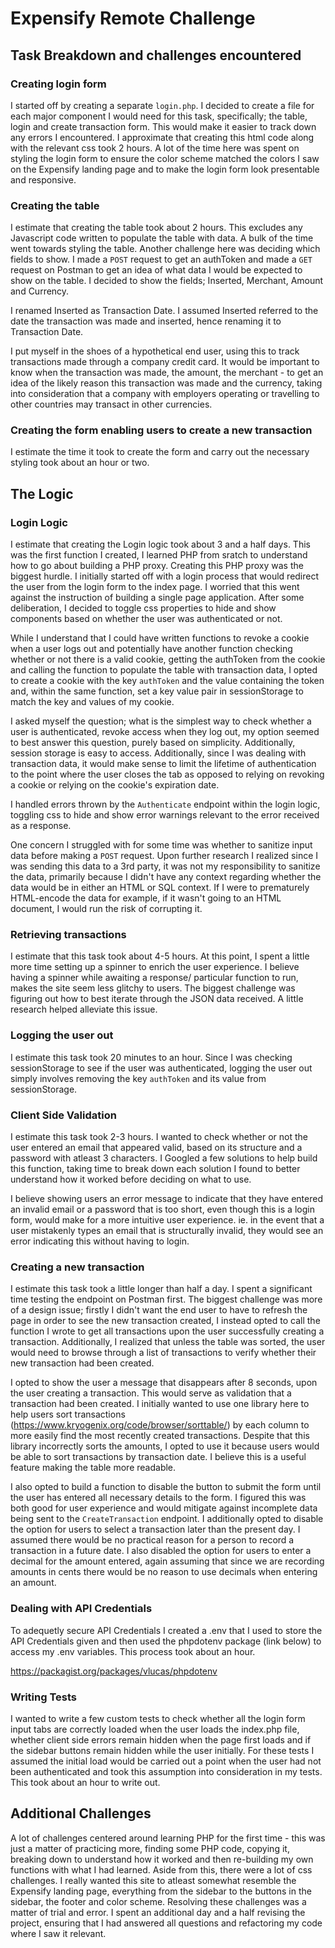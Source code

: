 # Expensify Remote Challenge

## Task Breakdown and challenges encountered

### Creating login form

I started off by creating a separate `login.php`. I decided to create a file for each major component I would need for this task, specifically; the table, login and create transaction form. This would make it easier to track down any errors I encountered. I approximate that creating this html code along with the relevant css took 2 hours. A lot of the time here was spent on styling the login form to ensure the color scheme matched the colors I saw on the Expensify landing page and to make the login form look presentable and responsive.

### Creating the table

I estimate that creating the table took about 2 hours. This excludes any Javascript code written to populate the table with data. A bulk of the time went towards styling the table. Another challenge here was deciding which fields to show. I made a `POST` request to get an authToken and made a `GET` request on Postman to get an idea of what data I would be expected to show on the table. I decided to show the fields; Inserted, Merchant, Amount and Currency. 

I renamed Inserted as Transaction Date. I assumed Inserted referred to the date the transaction was made and inserted, hence renaming it to Transaction Date. 

I put myself in the shoes of a hypothetical end user, using this to track transactions made through a company credit card. It would be important to know when the transaction was made, the amount, the merchant - to get an idea of the likely reason this transaction was made and the currency, taking into consideration that a company with employers operating or travelling to other countries may transact in other currencies.


### Creating the form enabling users to create a new transaction

I estimate the time it took to create the form and carry out the necessary styling took about an hour or two.

## The Logic

### Login Logic

I estimate that creating the Login logic took about 3 and a half days. This was the first function I created, I learned PHP from sratch to understand how to go about building a PHP proxy. Creating this PHP proxy was the biggest hurdle. I initially started off with a login process that would redirect the user from the login form to the index page. I worried that this went against the instruction of building a single page application. After some deliberation, I decided to toggle css properties to hide and show components based on whether the user was authenticated or not.

While I understand that I could have written functions to revoke a cookie when a user logs out and potentially have another function checking whether or not there is a valid cookie, getting the authToken from the cookie and calling the function to populate the table with transaction data, I opted to create a cookie with the key `authToken` and the value containing the token and, within the same function, set a key value pair in sessionStorage to match the key and values of my cookie. 

I asked myself the question; what is the simplest way to check whether a user is authenticated, revoke access when they log out, my option seemed to best answer this question, purely based on simplicity. Additionally, session storage is easy to access. Additionally, since I was dealing with transaction data, it would make sense to limit the lifetime of authentication to the point where the user closes the tab as opposed to relying on revoking a cookie or relying on the cookie's expiration date.

I handled errors thrown by the `Authenticate` endpoint within the login logic, toggling css to hide and show error warnings relevant to the error received as a response.

One concern I struggled with for some time was whether to sanitize input data before making a `POST` request. Upon further research I realized since I was sending this data to a 3rd party, it was not my responsibility to sanitize the data, primarily because I didn't have any context regarding whether the data would be in either an HTML or SQL context. If I were to prematurely HTML-encode the data for example, if it wasn't going to an HTML document, I would run the risk of corrupting it.

### Retrieving transactions

I estimate that this task took about 4-5 hours. At this point, I spent a little more time setting up a spinner to enrich the user experience. I believe having a spinner while awaiting a response/ particular function to run, makes the site seem less glitchy to users. The biggest challenge was figuring out how to best iterate through the JSON data received. A little research helped alleviate this issue.

### Logging the user out

I estimate this task took 20 minutes to an hour. Since I was checking sessionStorage to see if the user was authenticated, logging the user out simply involves removing the key `authToken` and its value from sessionStorage.

### Client Side Validation

I estimate this task took 2-3 hours. I wanted to check whether or not the user entered an email that appeared valid, based on its structure and a password with atleast 3 characters. I Googled a few solutions to help build this function, taking time to break down each solution I found to better understand how it worked before deciding on what to use.

I believe showing users an error message to indicate that they have entered an invalid email or a password that is too short, even though this is a login form, would make for a more intuitive user experience. ie. in the event that a user mistakenly types an email that is structurally invalid, they would see an error indicating this without having to login.

### Creating a new transaction

I estimate this task took a little longer than half a day. I spent a significant time testing the endpoint on Postman first. The biggest challenge was more of a design issue; firstly I didn't want the end user to have to refresh the page in order to see the new transaction created, I instead opted to call the function I wrote to get all transactions upon the user successfully creating a transaction. Additionally, I realized that unless the table was sorted, the user would need to browse through a list of transactions to verify whether their new transaction had been created.

I opted to show the user a message that disappears after 8 seconds, upon the user creating a transaction. This would serve as validation that a transaction had been created. I initially wanted to use one library here to help users sort transactions (https://www.kryogenix.org/code/browser/sorttable/) by each column to more easily find the most recently created transactions. Despite that this library incorrectly sorts the amounts, I opted to use it because users would be able to sort transactions by transaction date. I believe this is a useful feature making the table more readable.

I also opted to build a function to disable the button to submit the form until the user has entered all necessary details to the form. I figured this was both good for user experience and would mitigate against incomplete data being sent to the `CreateTransaction` endpoint. I additionally opted to disable the option for users to select a transaction later than the present day. I assumed there would be no practical reason for a person to record a transaction in a future date. I also disabled the option for users to enter a decimal for the amount entered, again assuming that since we are recording amounts in cents there would be no reason to use decimals when entering an amount.

### Dealing with API Credentials
To adequetly secure API Credentials I created a .env that I used to store the API Credentials given and then used the phpdotenv package (link below) to access my .env variables. This process took about an hour.

https://packagist.org/packages/vlucas/phpdotenv

### Writing Tests
I wanted to write a few custom tests to check whether all the login form input tabs are correctly loaded when the user loads the index.php file, whether client side errors remain hidden when the page first loads and if the sidebar buttons remain hidden while the user initially. For these tests I assumed the initial load would be carried out a point when the user had not been authenticated and took this assumption into consideration in my tests. This took about an hour to write out.

## Additional Challenges

A lot of challenges centered around learning PHP for the first time - this was just a matter of practicing more, finding some PHP code, copying it, breaking down to understand how it worked and then re-building my own functions with what I had learned. Aside from this, there were a lot of css challenges. I really wanted this site to atleast somewhat resemble the Expensify landing page, everything from the sidebar to the buttons in the sidebar, the footer and color scheme. Resolving these challenges was a matter of trial and error. I spent an additional day and a half revising the project, ensuring that I had answered all questions and refactoring my code where I saw it relevant.


